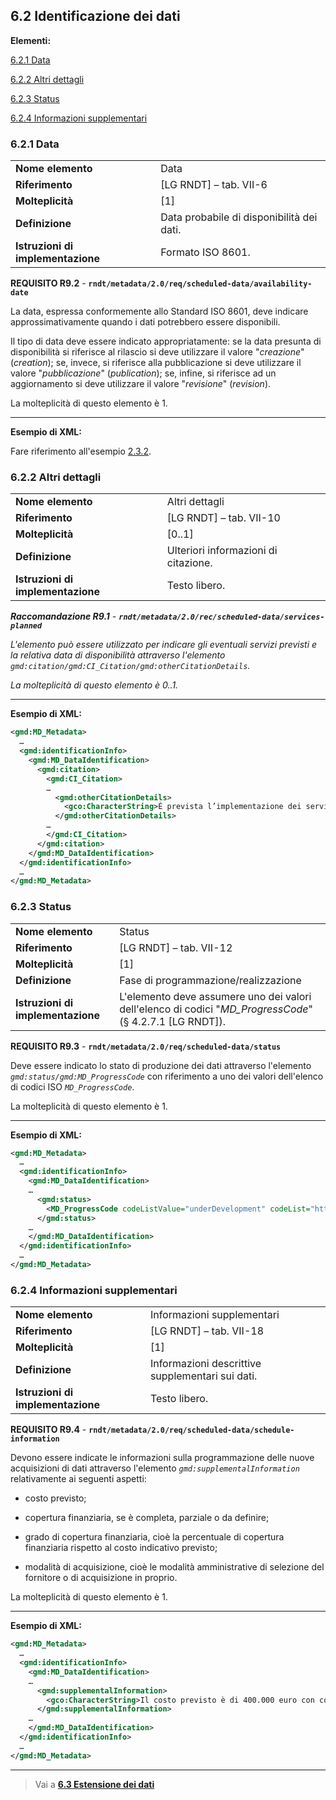 ## 6.2 Identificazione dei dati

**Elementi:**

[6.2.1 Data](#621-data)

[6.2.2 Altri dettagli](#622-altri-dettagli)

[6.2.3 Status](#623-status)

[6.2.4 Informazioni supplementari](#624-informazioni-supplementari)


### 6.2.1 Data

|  |  |
| --- | --- |
| **Nome elemento** | Data |
| **Riferimento** | [LG RNDT] – tab. VII-6 |
| **Molteplicità** | [1] |
| **Definizione** | Data probabile di disponibilità dei dati. |
| **Istruzioni di implementazione** | Formato ISO 8601. |

**REQUISITO R9.2** - **```rndt/metadata/2.0/req/scheduled-data/availability-date```**

La data, espressa conformemente allo Standard ISO 8601, deve indicare approssimativamente quando i dati potrebbero essere disponibili.

Il tipo di data deve essere indicato appropriatamente: se la data presunta di disponibilità si riferisce al rilascio si deve utilizzare il valore &quot;_creazione_&quot; (_creation_); se, invece, si riferisce alla pubblicazione si deve utilizzare il valore &quot;_pubblicazione_&quot; (_publication_); se, infine, si riferisce ad un aggiornamento si deve utilizzare il valore &quot;_revisione_&quot; (_revision_).

La molteplicità di questo elemento è 1.

---

**Esempio di XML:**

Fare riferimento all&#39;esempio [2.3.2](../common/identification.md#232-data).


### 6.2.2 Altri dettagli

|  |  |
| --- | --- |
| **Nome elemento** | Altri dettagli |
| **Riferimento** | [LG RNDT] – tab. VII-10 |
| **Molteplicità** | [0..1] |
| **Definizione** | Ulteriori informazioni di citazione. |
| **Istruzioni di implementazione** | Testo libero. |

***Raccomandazione R9.1** - **```rndt/metadata/2.0/rec/scheduled-data/services-planned```***

*L&#39;elemento può essere utilizzato per indicare gli eventuali servizi previsti e la relativa data di disponibilità attraverso l&#39;elemento ```gmd:citation/gmd:CI_Citation/gmd:otherCitationDetails```.*

*La molteplicità di questo elemento è 0..1.*

---

**Esempio di XML:**

```xml
<gmd:MD_Metadata>
  …
  <gmd:identificationInfo>
    <gmd:MD_DataIdentification>
      <gmd:citation>
        <gmd:CI_Citation>
        …
          <gmd:otherCitationDetails>
            <gco:CharacterString>È prevista l’implementazione dei servizi WMS, WFS e Atom che saranno disponibili nel mese di marzo 2021</gco:CharacterString>
          </gmd:otherCitationDetails>
        …
        </gmd:CI_Citation>
      </gmd:citation>
    </gmd:MD_DataIdentification>
  </gmd:identificationInfo>
  …
</gmd:MD_Metadata>
```

### 6.2.3 Status

|  |  |
| --- | --- |
| **Nome elemento** | Status |
| **Riferimento** | [LG RNDT] – tab. VII-12 |
| **Molteplicità** | [1] |
| **Definizione** | Fase di programmazione/realizzazione |
| **Istruzioni di implementazione** | L&#39;elemento deve assumere uno dei valori dell&#39;elenco di codici &quot;_MD\_ProgressCode_&quot; (§ 4.2.7.1 [LG RNDT]). |

**REQUISITO R9.3** - **```rndt/metadata/2.0/req/scheduled-data/status```**

Deve essere indicato lo stato di produzione dei dati attraverso l&#39;elemento _```gmd:status/gmd:MD_ProgressCode```_ con riferimento a uno dei valori dell&#39;elenco di codici ISO _```MD_ProgressCode```_.

La molteplicità di questo elemento è 1.

---

**Esempio di XML:**

```xml
<gmd:MD_Metadata>
  …
  <gmd:identificationInfo>
    <gmd:MD_DataIdentification>
    …
      <gmd:status>
        <MD_ProgressCode codeListValue="underDevelopment" codeList="http://standards.iso.org/iso/19139/resources/gmxCodelists.xml#MD_ProgressCode">in corso di sviluppo</MD_ProgressCode>
      </gmd:status>
    …
    </gmd:MD_DataIdentification>
  </gmd:identificationInfo>
  …
</gmd:MD_Metadata>
```

### 6.2.4 Informazioni supplementari

|  |  |
| --- | --- |
| **Nome elemento** | Informazioni supplementari |
| **Riferimento** | [LG RNDT] – tab. VII-18 |
| **Molteplicità** | [1] |
| **Definizione** | Informazioni descrittive supplementari sui dati. |
| **Istruzioni di implementazione** | Testo libero. |

**REQUISITO R9.4** - **```rndt/metadata/2.0/req/scheduled-data/schedule-information```**

Devono essere indicate le informazioni sulla programmazione delle nuove acquisizioni di dati attraverso l&#39;elemento _```gmd:supplementalInformation```_ relativamente ai seguenti aspetti:

- costo previsto;

- copertura finanziaria, se è completa, parziale o da definire;

- grado di copertura finanziaria, cioè la percentuale di copertura finanziaria rispetto al costo indicativo previsto;

- modalità di acquisizione, cioè le modalità amministrative di selezione del fornitore o di acquisizione in proprio.

La molteplicità di questo elemento è 1.

---

**Esempio di XML:**

```xml
<gmd:MD_Metadata>
  …
  <gmd:identificationInfo>
    <gmd:MD_DataIdentification>
    …
      <gmd:supplementalInformation>
        <gco:CharacterString>Il costo previsto è di 400.000 euro con copertura completa a carico dell’Amministrazione. La modalità di acquisizione seguita è la procedura aperta.</gco:CharacterString>
      </gmd:supplementalInformation>
    …
    </gmd:MD_DataIdentification>
  </gmd:identificationInfo>
  …
</gmd:MD_Metadata>
```
---

> Vai a [**6.3 Estensione dei dati**](extent.md)
